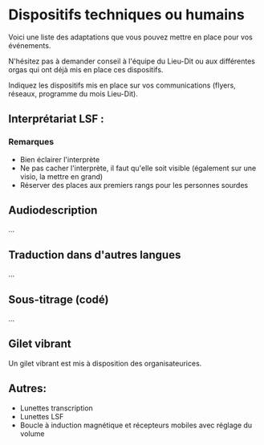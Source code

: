 # Dispositifs techniques ou humains

Voici une liste des adaptations que vous pouvez mettre en place pour vos événements.

N'hésitez pas à demander conseil à l'équipe du Lieu-Dit ou aux différentes orgas qui ont déjà mis en place ces dispositifs.

Indiquez les dispositifs mis en place sur vos communications (flyers, réseaux, programme du mois Lieu-Dit).

## Interprétariat LSF : 

### Remarques
- Bien éclairer l'interprète
- Ne pas cacher l'interprète, il faut qu'elle soit visible (également sur une visio, la mettre en grand)
- Réserver des places aux premiers rangs pour les personnes sourdes

## Audiodescription
...

## Traduction dans d'autres langues
...

## Sous-titrage (codé)
...

## Gilet vibrant
Un gilet vibrant est mis à disposition des organisateurices.

## Autres:

- Lunettes transcription
- Lunettes LSF
- Boucle à induction magnétique et récepteurs mobiles avec réglage du volume

